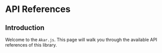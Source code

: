 # API References

## Introduction

Welcome to the `Akar.js`. This page will walk you through the available API references of this library.
